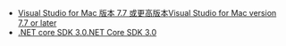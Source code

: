 * [<span data-ttu-id="ee82f-101">Visual Studio for Mac 版本 7.7 或更高版本</span><span class="sxs-lookup"><span data-stu-id="ee82f-101">Visual Studio for Mac version 7.7 or later</span></span>](https://visualstudio.microsoft.com/vs/mac/)
* [<span data-ttu-id="ee82f-102">.NET core SDK 3.0</span><span class="sxs-lookup"><span data-stu-id="ee82f-102">.NET Core SDK 3.0</span></span>](https://dotnet.microsoft.com/download/dotnet-core/3.0)